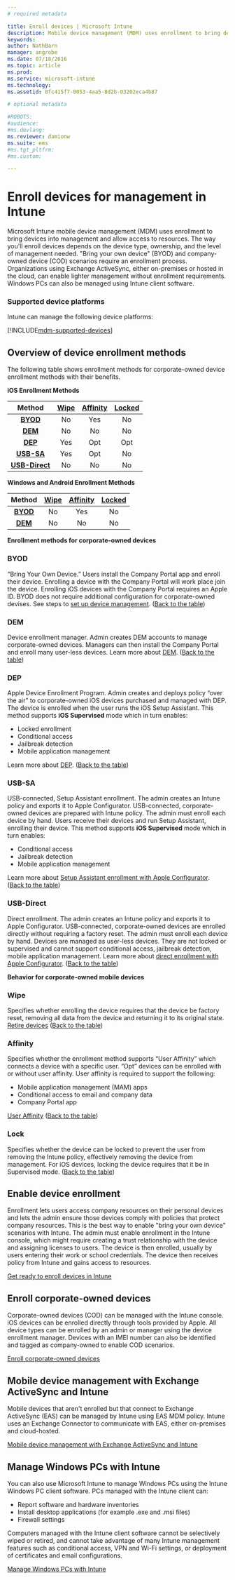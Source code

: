 ```yaml
---
# required metadata

title: Enroll devices | Microsoft Intune
description: Mobile device management (MDM) uses enrollment to bring devices into management and allow access to resources.
keywords:
author: NathBarn
manager: angrobe
ms.date: 07/18/2016
ms.topic: article
ms.prod:
ms.service: microsoft-intune
ms.technology:
ms.assetid: 8fc415f7-0053-4aa5-8d2b-03202eca4b87

# optional metadata

#ROBOTS:
#audience:
#ms.devlang:
ms.reviewer: damionw
ms.suite: ems
#ms.tgt_pltfrm:
#ms.custom:

---
```


# Enroll devices for management in Intune
Microsoft Intune mobile device management (MDM) uses enrollment to bring devices into management and allow access to resources. The way you'll enroll devices depends on the device type, ownership, and the level of management needed. "Bring your own device" (BYOD) and company-owned device (COD) scenarios require an enrollment process. Organizations using Exchange ActiveSync, either on-premises or hosted in the cloud, can enable lighter management without enrollment requirements. Windows PCs can also be managed using Intune client software.

###  Supported device platforms

Intune can manage the following device platforms:

[!INCLUDE[mdm-supported-devices](../includes/mdm-supported-devices.md)]

## Overview of device enrollment methods

The following table shows enrollment methods for corporate-owned device enrollment methods with their benefits.

**iOS Enrollment Methods**

| **Method** |	**[Wipe](#Wipe)** |	**[Affinity](#Affinity)**	|	**[Locked](#Lock)** |
|:---:|:---:|:---:|:---:|
|**[BYOD](#BYOD)** | No|	Yes |	No |
|**[DEM](#DEM)**|	No |No |No	|
|**[DEP](#DEP)**|	Yes |	Opt |	Opt|
|**[USB-SA](#USB-SA)**|	Yes |	Opt |	No|
|**[USB-Direct](#USB-Direct)**|	No |	No	| No|

**Windows and Android Enrollment Methods**

| **Method** |	**[Wipe](#Wipe)** |	**[Affinity](#Affinity)**	|	**[Locked](#Lock)** |
|:---:|:---:|:---:|:---:|
|**[BYOD](#BYOD)** | No|	Yes |	No |
|**[DEM](#DEM)**|	No |No |No	|

**Enrollment methods for corporate-owned devices**

### BYOD
“Bring Your Own Device.” Users install the Company Portal app and enroll their device. Enrolling a device with the Company Portal will work place join the device. Enrolling iOS devices with the Company Portal requires an Apple ID. BYOD does not require additional configuration for corporate-owned devises. See steps to [set up device management](get-ready-to-enroll-devices-in-microsoft-intune.md#set-up-device-management). ([Back to the table](#overview-of-device-enrollment-methods))

### DEM
Device enrollment manager. Admin creates DEM accounts to manage corporate-owned devices. Managers can then install the Company Portal and enroll many user-less devices. Learn more about [DEM](enroll-corporate-owned-devices-with-the-device-enrollment-manager-in-microsoft-intune.md). ([Back to the table](#overview-of-device-enrollment-methods))

### DEP
Apple Device Enrollment Program. Admin creates and deploys policy “over the air” to corporate-owned iOS devices purchased and managed with DEP. The device is enrolled when the user runs the iOS Setup Assistant. This method supports **iOS Supervised** mode which in turn enables:
  -	Locked enrollment
  -	Conditional access
  -	Jailbreak detection
  -	Mobile application management

Learn more about [DEP](ios-device-enrollment-program-in-microsoft-intune.md). ([Back to the table](#overview-of-device-enrollment-methods))

### USB-SA
USB-connected, Setup Assistant enrollment. The admin creates an Intune policy and exports it to Apple Configurator. USB-connected, corporate-owned devices are prepared with Intune policy. The admin must enroll each device by hand. Users receive their devices and run Setup Assistant, enrolling their device. This method supports **iOS Supervised** mode which in turn enables:
  -	Conditional access
  -	Jailbreak detection
  -	Mobile application management

Learn more about [Setup Assistant enrollment with Apple Configurator](ios-setup-assistant-enrollment-in-microsoft-intune.md). ([Back to the table](#overview-of-device-enrollment-methods))

### USB-Direct
Direct enrollment. The admin creates an Intune policy and exports it to Apple Configurator. USB-connected, corporate-owned devices are enrolled directly without requiring a factory reset. The admin must enroll each device by hand. Devices are managed as user-less devices. They are not locked or supervised and cannot support conditional access, jailbreak detection, mobile application management. Learn more about [direct enrollment with Apple Configurator](ios-direct-enrollment-in-microsoft-intune.md). ([Back to the table](#overview-of-device-enrollment-methods))

**Behavior for corporate-owned mobile devices**

### Wipe
Specifies whether enrolling the device requires that the device be factory reset, removing all data from the device and returning it to its original state.
[Retire devices](retire-devices-from-microsoft-intune-management.md) ([Back to the table](#overview-of-device-enrollment-methods))

### Affinity
Specifies whether the enrollment method supports “User Affinity” which connects a device with a specific user. “Opt” devices can be enrolled with or without user affinity. User affinity is required to support the following:
  - Mobile application management (MAM) apps
  -	Conditional access to email and company data
  -	Company Portal app

[User Affinity](enroll-corporate-owned-ios-devices-in-microsoft-intune.md#user-affinity-for-ios-corporate-owned-devices-using-the-company-portal) ([Back to the table](#overview-of-device-enrollment-methods))

### Lock
Specifies whether the device can be locked to prevent the user from removing the Intune policy, effectively removing the device from management. For iOS devices, locking the device requires that it be in Supervised mode.
([Back to the table](#overview-of-device-enrollment-methods))

## Enable device enrollment  
 Enrollment lets users access company resources on their personal devices and lets the admin ensure those devices comply with policies that protect company resources. This is the best way to enable "bring your own device" scenarios with Intune. The admin must enable enrollment in the Intune console, which might require creating a trust relationship with the device and assigning licenses to users. The device is then enrolled, usually by users entering their work or school credentials. The device then receives policy from Intune and gains access to resources.

[Get ready to enroll devices in Intune](get-ready-to-enroll-devices-in-microsoft-intune.md)

## Enroll corporate-owned devices
Corporate-owned devices (COD) can be managed with the Intune console. iOS devices can be enrolled directly through tools provided by Apple. All device types can be enrolled by an admin or manager using the device enrollment manager. Devices with an IMEI number can also be identified and tagged as company-owned to enable COD scenarios.

[Enroll corporate-owned devices](manage-corporate-owned-devices.md)

## Mobile device management with Exchange ActiveSync and Intune
Mobile devices that aren't enrolled but that connect to Exchange ActiveSync (EAS) can be managed by Intune using EAS MDM policy. Intune uses an Exchange Connector to communicate with EAS, either on-premises and cloud-hosted.

[Mobile device management with Exchange ActiveSync and Intune](mobile-device-management-with-exchange-activesync-and-microsoft-intune.md)


## Manage Windows PCs with Intune  
You can also use Microsoft Intune to manage Windows PCs using the Intune Windows PC client software. PCs managed with the Intune client can:

 - Report software and hardware inventories
 - Install desktop applications (for example .exe and .msi files)
 - Firewall settings

Computers managed with the Intune client software cannot be selectively wiped or retired, and cannot take advantage of many Intune management features such as conditional access, VPN and Wi-Fi settings, or deployment of certificates and email configurations.

[Manage Windows PCs with Intune](manage-windows-pcs-with-microsoft-intune.md)
